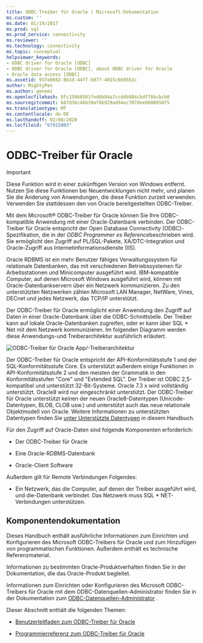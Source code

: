 ```yaml
---
title: ODBC-Treiber für Oracle | Microsoft-Dokumentation
ms.custom: ''
ms.date: 01/19/2017
ms.prod: sql
ms.prod_service: connectivity
ms.reviewer: ''
ms.technology: connectivity
ms.topic: conceptual
helpviewer_keywords:
- ODBC driver for Oracle [ODBC]
- ODBC driver for Oracle [ODBC], about ODBC driver for Oracle
- Oracle data access [ODBC]
ms.assetid: 937e0662-8b1d-44f7-b077-4015c6605b2c
author: MightyPen
ms.author: genemi
ms.openlocfilehash: 8fc15968501fed6b94a7ccddb984cbdf76bcbcb0
ms.sourcegitcommit: b87d36c46b39af8b929ad94ec707dee8800950f5
ms.translationtype: MT
ms.contentlocale: de-DE
ms.lasthandoff: 02/08/2020
ms.locfileid: "67915803"
---
```

# <a name="odbc-driver-for-oracle"></a>ODBC-Treiber für Oracle
> [!IMPORTANT]  
>  Diese Funktion wird in einer zukünftigen Version von Windows entfernt. Nutzen Sie diese Funktionen bei Neuentwicklungen nicht mehr, und planen Sie die Änderung von Anwendungen, die diese Funktion zurzeit verwenden. Verwenden Sie stattdessen den von Oracle bereitgestellten ODBC-Treiber.  
  
 Mit dem Microsoft® ODBC-Treiber für Oracle können Sie Ihre ODBC-kompatible Anwendung mit einer Oracle-Datenbank verbinden. Der ODBC-Treiber für Oracle entspricht der Open Database Connectivity (ODBC)-Spezifikation, die in der *ODBC Programmer es Reference*beschrieben wird. Sie ermöglicht den Zugriff auf PL/SQL-Pakete, XA/DTC-Integration und Oracle-Zugriff aus Internetinformationsdienste (IIS).  
  
 Oracle RDBMS ist ein mehr Benutzer fähiges Verwaltungssystem für relationale Datenbanken, das mit verschiedenen Betriebssystemen für Arbeitsstationen und Minicomputer ausgeführt wird. IBM-kompatible Computer, auf denen Microsoft Windows ausgeführt wird, können mit Oracle-Datenbankservern über ein Netzwerk kommunizieren. Zu den unterstützten Netzwerken zählen Microsoft LAN Manager, NetWare, Vines, DECnet und jedes Netzwerk, das TCP/IP unterstützt.  
  
 Der ODBC-Treiber für Oracle ermöglicht einer Anwendung den Zugriff auf Daten in einer Oracle-Datenbank über die ODBC-Schnittstelle. Der Treiber kann auf lokale Oracle-Datenbanken zugreifen, oder er kann über SQL * Net mit dem Netzwerk kommunizieren. Im folgenden Diagramm werden diese Anwendungs-und Treiberarchitektur ausführlich erläutert.  
  
 ![ODBC-Treiber für Oracle App&#47;-Treiberarchitektur](../../odbc/microsoft/media/orcdrvsdkarch.gif "Orcdrvsdkarch")  
  
 Der ODBC-Treiber für Oracle entspricht der API-Konformitätsstufe 1 und der SQL-Konformitätsstufe Core. Es unterstützt außerdem einige Funktionen in API-Konformitätsstufe 2 und den meisten der Grammatik in den Konformitätsstufen "Core" und "Extended SQL". Der Treiber ist ODBC 2,5-kompatibel und unterstützt 32-Bit-Systeme. Oracle 7.3 x wird vollständig unterstützt. Oracle8 wird nur eingeschränkt unterstützt. Der ODBC-Treiber für Oracle unterstützt keinen der neuen Oracle8-Datentypen (Unicode-Datentypen, BLOB, CLOB usw.) und unterstützt auch das neue relationale Objektmodell von Oracle. Weitere Informationen zu unterstützten Datentypen finden Sie [unter Unterstützte Datentypen](../../odbc/microsoft/supported-data-types-odbc-driver-for-oracle.md) in diesem Handbuch.  
  
 Für den Zugriff auf Oracle-Daten sind folgende Komponenten erforderlich:  
  
-   Der ODBC-Treiber für Oracle  
  
-   Eine Oracle-RDBMS-Datenbank  
  
-   Oracle-Client Software  
  
 Außerdem gilt für Remote Verbindungen Folgendes:  
  
-   Ein Netzwerk, das die Computer, auf denen der Treiber ausgeführt wird, und die-Datenbank verbindet. Das Netzwerk muss SQL * NET-Verbindungen unterstützen.  
  
## <a name="component-documentation"></a>Komponentendokumentation  
 Dieses Handbuch enthält ausführliche Informationen zum Einrichten und Konfigurieren des Microsoft ODBC-Treibers für Oracle und zum Hinzufügen von programmatischen Funktionen. Außerdem enthält es technische Referenzmaterial.  
  
 Informationen zu bestimmten Oracle-Produktverhalten finden Sie in der Dokumentation, die das Oracle-Produkt begleitet.  
  
 Informationen zum Einrichten oder Konfigurieren des Microsoft ODBC-Treibers für Oracle mit dem ODBC-Datenquellen-Administrator finden Sie in der Dokumentation zum [ODBC-Datenquellen-Administrator](../../odbc/admin/odbc-data-source-administrator.md) .  
  
 Dieser Abschnitt enthält die folgenden Themen:  
  
-   [Benutzerleitfaden zum ODBC-Treiber für Oracle](../../odbc/microsoft/odbc-driver-for-oracle-user-s-guide.md)  
  
-   [Programmierreferenz zum ODBC-Treiber für Oracle](../../odbc/microsoft/odbc-driver-for-oracle-programmer-s-reference.md)
